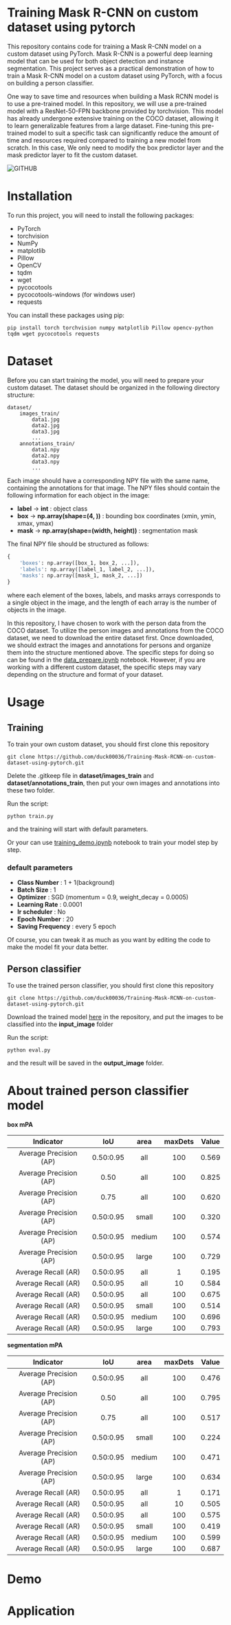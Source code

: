 # Training Mask R-CNN on custom dataset using pytorch
This repository contains code for training a Mask R-CNN model on a custom dataset using PyTorch. Mask R-CNN is a powerful deep learning model that can be used for both object detection and instance segmentation. This project serves as a practical demonstration of how to train a Mask R-CNN model on a custom dataset using PyTorch, with a focus on building a person classifier.

One way to save time and resources when building a Mask RCNN model is to use a pre-trained model. In this repository, we will use a pre-trained model with a ResNet-50-FPN backbone provided by torchvision. This model has already undergone extensive training on the COCO dataset, allowing it to learn generalizable features from a large dataset. Fine-tuning this pre-trained model to suit a specific task can significantly reduce the amount of time and resources required compared to training a new model from scratch. In this case, We only need to modify the box predictor layer and the mask predictor layer to fit the custom dataset.

![GITHUB](https://duck00036-public-images.s3.ap-northeast-1.amazonaws.com/output.jpg)

# Installation
To run this project, you will need to install the following packages:

* PyTorch
* torchvision
* NumPy
* matplotlib
* Pillow
* OpenCV
* tqdm
* wget
* pycocotools
* pycocotools-windows (for windows user)
* requests

You can install these packages using pip:
```
pip install torch torchvision numpy matplotlib Pillow opencv-python tqdm wget pycocotools requests
```

# Dataset
Before you can start training the model, you will need to prepare your custom dataset. The dataset should be organized in the following directory structure:
```
dataset/
    images_train/
        data1.jpg
        data2.jpg
        data3.jpg
        ...
    annotations_train/
        data1.npy
        data2.npy
        data3.npy
        ...
```

Each image should have a corresponding NPY file with the same name, containing the annotations for that image. The NPY files should contain the following information for each object in the image:

* **label** -> **int** : object class
* **box** -> **np.array(shape=(4, ))** : bounding box coordinates (xmin, ymin, xmax, ymax)
* **mask** -> **np.array(shape=(width, height))** : segmentation mask

The final NPY file should be structured as follows:
```py
{
    'boxes': np.array([box_1, box_2, ...]), 
    'labels': np.array([label_1, label_2, ...]),  
    'masks': np.array([mask_1, mask_2, ...])
}
```
where each element of the boxes, labels, and masks arrays corresponds to a single object in the image, and the length of each array is the number of objects in the image.

In this repository, I have chosen to work with the person data from the COCO dataset. To utilize the person images and annotations from the COCO dataset, we need to download the entire dataset first. Once downloaded, we should extract the images and annotations for persons and organize them into the structure mentioned above. The specific steps for doing so can be found in the [data_prepare.ipynb](data_prepare.ipynb) notebook. However, if you are working with a different custom dataset, the specific steps may vary depending on the structure and format of your dataset.

# Usage
## Training
To train your own custom dataset, you should first clone this repository
```
git clone https://github.com/duck00036/Training-Mask-RCNN-on-custom-dataset-using-pytorch.git
```
Delete the .gitkeep file in **dataset/images_train** and **dataset/annotations_train**, then put your own images and annotations into these two folder.

Run the script:
```
python train.py
```
and the training will start with default parameters.

Or your can use [training_demo.ipynb](training_demo.ipynb) notebook to train your model step by step.

### default parameters

* **Class Number** : 1 + 1(background)
* **Batch Size** : 1
* **Optimizer** : SGD (momentum = 0.9, weight_decay = 0.0005)
* **Learning Rate** : 0.0001
* **lr scheduler** : No
* **Epoch Number** : 20
* **Saving Frequency** : every 5 epoch

Of course, you can tweak it as much as you want by editing the code to make the model fit your data better.

## Person classifier
To use the trained person classifier, you should first clone this repository
```
git clone https://github.com/duck00036/Training-Mask-RCNN-on-custom-dataset-using-pytorch.git
```
Download the trained model [here](https://duck00036-public-images.s3.ap-northeast-1.amazonaws.com/person_classifier.pt) in the repository, and put the images to be classified into the **input_image** folder

Run the script:
```
python eval.py
```
and the result will be saved in the **output_image** folder.

# About trained person classifier model

**box mPA**

 |       Indicator        |       IoU            | area   |        maxDets         | Value|
 |       :--:             |       :--:           | :--:   |        :--:            | :--: |
 |Average Precision  (AP) | 0.50:0.95            |   all  | 100                    | 0.569|
 |Average Precision  (AP) | 0.50                 |  all   | 100                    | 0.825|
 |Average Precision  (AP) | 0.75                 |   all  | 100                    | 0.620|
 |Average Precision  (AP) | 0.50:0.95            | small  | 100                    | 0.320|
 |Average Precision  (AP) | 0.50:0.95            | medium | 100                    | 0.574|
 |Average Precision  (AP) | 0.50:0.95            | large  | 100                    | 0.729|
 |Average Recall     (AR) | 0.50:0.95            |   all  | 1                      | 0.195|
 |Average Recall     (AR) | 0.50:0.95            |   all  | 10                     | 0.584|
 |Average Recall     (AR) | 0.50:0.95            |  all   | 100                    | 0.675|
 |Average Recall     (AR) | 0.50:0.95            | small  | 100                    | 0.514|
 |Average Recall     (AR) | 0.50:0.95            | medium | 100                    | 0.696|
 |Average Recall     (AR) | 0.50:0.95            | large  | 100                    | 0.793|

**segmentation mPA**

 |       Indicator        |       IoU            | area   |        maxDets         | Value|
 |       :--:             |       :--:           | :--:   |        :--:            | :--: |
 |Average Precision  (AP) | 0.50:0.95            |   all  | 100                    | 0.476|
 |Average Precision  (AP) | 0.50                 |  all   | 100                    | 0.795|
 |Average Precision  (AP) | 0.75                 |   all  | 100                    | 0.517|
 |Average Precision  (AP) | 0.50:0.95            | small  | 100                    | 0.224|
 |Average Precision  (AP) | 0.50:0.95            | medium | 100                    | 0.471|
 |Average Precision  (AP) | 0.50:0.95            | large  | 100                    | 0.634|
 |Average Recall     (AR) | 0.50:0.95            |   all  | 1                      | 0.171|
 |Average Recall     (AR) | 0.50:0.95            |   all  | 10                     | 0.505|
 |Average Recall     (AR) | 0.50:0.95            |  all   | 100                    | 0.575|
 |Average Recall     (AR) | 0.50:0.95            | small  | 100                    | 0.419|
 |Average Recall     (AR) | 0.50:0.95            | medium | 100                    | 0.599|
 |Average Recall     (AR) | 0.50:0.95            | large  | 100                    | 0.687|
 
# Demo

# Application
